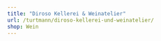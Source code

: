 ```yaml
---
title: "Diroso Kellerei & Weinatelier"
url: /turtmann/diroso-kellerei-und-weinatelier/
shop: Wein
---
```

